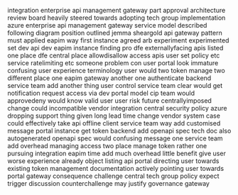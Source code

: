 integration enterprise api management gateway part approval architecture review board heavily steered towards adopting tech group implementation azure enterprise api management gateway service model described following diagram position outlined jemma sheargold api gateway pattern must applied eapim way first instance agreed arb experiment experimented set dev api dev eapim instance finding pro dfe externallyfacing apis listed one place dfe central place allowdisallow access apis user set policy etc service ratelimiting etc someone problem con user portal look immature confusing user experience terminology user would two token manage two different place one eapim gateway another one authenticate backend service team add another thing user control service team clear would get notification request access via dev portal model cip team would approvedeny would know valid user user risk future centrallyimposed change could incompatible vendor integration central security policy azure dropping support thing given long lead time change vendor system case could effectively take api offline client service team way add customised message portal instance get token backend add openapi spec tech doc also autogenerated openapi spec would confusing message one service team add overhead managing access two place manage token rather one pursuing integration eapim time add much overhead little benefit give user worse experience already object listing api portal directing user towards existing token management documentation actively pointing user towards portal gateway consequence challenge central tech group policy expect trigger discussion counterchallenge may justify governance gateway